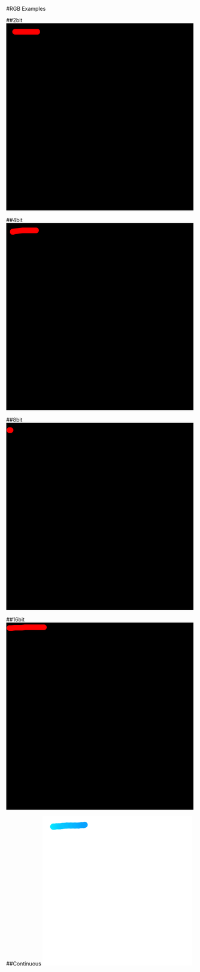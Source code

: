 
#RGB Examples

##2bit
![2bit](https://github.com/JustasBraz/DataDances/blob/master/Experiments/Wearables/Showcase/2bit.gif "2bit")

##4bit
![4bit](https://github.com/JustasBraz/DataDances/blob/master/Experiments/Wearables/Showcase/4bit.gif "4bit")

##8bit
![8bit](https://github.com/JustasBraz/DataDances/blob/master/Experiments/Wearables/Showcase/8bit.gif "8bit")

##16bit
![16bit](https://github.com/JustasBraz/DataDances/blob/master/Experiments/Wearables/Showcase/16bit.gif "16bit")

##Continuous
![FullRGB](https://github.com/JustasBraz/DataDances/blob/master/Experiments/Wearables/Showcase/FullRGB.gif "FullRGB")
